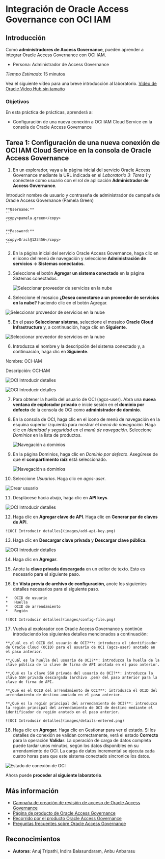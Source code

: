 # Integración de Oracle Access Governance con OCI IAM

## Introducción

Como **administradores de Access Governance**, pueden aprender a integrar Oracle Access Governance con OCI IAM.

*   Persona: Administrador de Access Governance

_Tiempo Estimado_: 15 minutos

Vea el siguiente vídeo para una breve introducción al laboratorio. [Video de Oracle Video Hub sin tamaño](videohub:1_cupvwe5w)

### Objetivos

En esta práctica de prácticas, aprenderá a:

*   Configuración de una nueva conexión a OCI IAM Cloud Service en la consola de Oracle Access Governance

## Tarea 1: Configuración de una nueva conexión de OCI IAM Cloud Service en la consola de Oracle Access Governance

1.  En un explorador, vaya a la página inicial del servicio Oracle Access Governance mediante la URL indicada en el _Laboratorio 3: Tarea 1_ y conéctese como usuario con el rol de aplicación **Administrador de Access Governance**.

Introducir nombre de usuario y contraseña de administrador de campaña de Oracle Access Governance (Pamela Green)

    **Username:**
    ```
    <copy>pamela.green</copy>
    ```
    
    **Password:**
    ```
    <copy>Oracl@123456</copy>
    ```
    

2.  En la página inicial del servicio Oracle Access Governance, haga clic en el icono del menú de navegación y seleccione **Administración de servicios → Sistemas conectados**.
    
3.  Seleccione el botón **Agregar un sistema conectado** en la página Sistemas conectados.
    
    ![Seleccionar proveedor de servicios en la nube](images/add-system.png)
    
4.  Seleccione el mosaico **¿Desea conectarse a un proveedor de servicios en la nube?** haciendo clic en el botón Agregar.
    

![Seleccionar proveedor de servicios en la nube](images/select-cloud-provider.png)

5.  En el paso **Seleccionar sistema**, seleccione el mosaico **Oracle Cloud Infrastructure** y, a continuación, haga clic en **Siguiente**.

![Seleccionar proveedor de servicios en la nube](images/select-oci.png)

6.  Introduzca el nombre y la descripción del sistema conectado y, a continuación, haga clic en **Siguiente**.

Nombre: OCI-IAM

Descripción: OCI-IAM

![OCI Introducir detalles](images/enter-oci-system-name.png)

![OCI Introducir detalles](images/enter-data.png)

7.  Para obtener la huella del usuario de OCI (agcs-user). Abra una **nueva ventana de explorador privado** e inicie sesión en el **dominio por defecto** de la consola de OCI como **administrador de dominio**.
    
8.  En la consola de OCI, haga clic en el icono de menú de navegación en la esquina superior izquierda para mostrar el _menú de navegación._ Haga clic en _Identidad y seguridad_ en el _menú de navegación_. Seleccione _Dominios_ en la lista de productos.
    
    ![Navegación a dominios](images/navigate-domains.png)
    
9.  En la página Dominios, haga clic en _Dominio por defecto_. Asegúrese de que el **compartimento raíz** está seleccionado.
    
    ![Navegación a dominios](images/default-domain.png)
    
10.  Seleccione _Usuarios_. Haga clic en _agcs-user_.
    

![Crear usuario](images/select-users.png)

11.  Desplácese hacia abajo, haga clic en **API keys**.

![OCI Introducir detalles](images/api.png)

12.  Haga clic en **Agregar clave de API**. Haga clic en **Generar par de claves de API**.
    
    ![OCI Introducir detalles](images/add-api-key.png)
    
13.  Haga clic en **Descargar clave privada** y **Descargar clave pública**.
    

![OCI Introducir detalles](images/click-add.png)

14.  Haga clic en **Agregar**.
    
15.  Anote la **clave privada descargada** en un editor de texto. Esto es necesario para el siguiente paso.
    
16.  En **Vista previa de archivo de configuración**, anote los siguientes detalles necesarios para el siguiente paso.
    
    *   OCID de usuario
    *   Huella
    *   OCID de arrendamiento
    *   Región
    
    ![OCI Introducir detalles](images/config-file.png)
    
17.  Vuelva al explorador con Oracle Access Governance y continúe introduciendo los siguientes detalles mencionados a continuación:
    
    **¿Cuál es el OCID del usuario de OCI?**: introduzca el identificador de Oracle Cloud (OCID) para el usuario de OCI (agcs-user) anotado en el paso anterior.
    
    **¿Cuál es la huella del usuario de OCI?**: introduzca la huella de la clave pública de la clave de firma de API anotada en el paso anterior.
    
    **¿Qué es la clave SSH privada del usuario de OCI?**: introduzca la clave SSH privada descargada (archivo .pem) del paso anterior para la clave de firma de API.
    
    **¿Qué es el OCID del arrendamiento de OCI?**: introduzca el OCID del arrendamiento de destino anotado en el paso anterior.
    
    **¿Qué es la región principal del arrendamiento de OCI?**: introduzca la región principal del arrendamiento de OCI de destino mediante el identificador de región anotado en el paso anterior.
    
    ![OCI Introducir detalles](images/details-entered.png)
    
18.  Haga clic en **Agregar.** Haga clic en Gestionar para ver el estado. Si los detalles de conexión se validan correctamente, verá el estado **Correcto** para la operación **Validar**. La operación de carga de datos completa puede tardar unos minutos, según los datos disponibles en su arrendamiento de OCI. La carga de datos incremental se ejecuta cada cuatro horas para que este sistema conectado sincronice los datos.
    

![Estado de conexión de OCI](images/oci-connection-status.png)

Ahora puede **proceder al siguiente laboratorio**.

## Más información

*   [Campaña de creación de revisión de acceso de Oracle Access Governance](https://docs.oracle.com/en/cloud/paas/access-governance/pdapg/index.html)
*   [Página de producto de Oracle Access Governance](https://www.oracle.com/security/cloud-security/access-governance/)
*   [Recorrido por el producto Oracle Access Governance](https://www.oracle.com/webfolder/s/quicktours/paas/pt-sec-access-governance/index.html)
*   [Preguntas frecuentes sobre Oracle Access Governance](https://www.oracle.com/security/cloud-security/access-governance/faq/)

## Reconocimientos

*   **Autoras**: Anuj Tripathi, Indira Balasundaram, Anbu Anbarasu